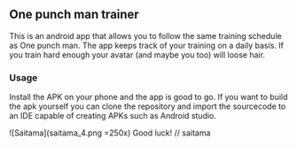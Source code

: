 ## One punch man trainer
This is an android app that allows you to follow the same training schedule as One punch man. The app keeps track of your training on a daily basis. If you train hard enough your avatar (and maybe you too) will loose hair.

### Usage
Install the APK on your phone and the app is good to go. 
If you want to build the apk yourself you can clone the repository and import the sourcecode to an IDE capable of creating APKs such as Android studio.

![Saitama](saitama_4.png =250x)
Good luck! // saitama

